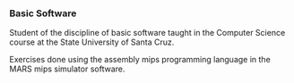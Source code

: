 ### Basic Software
Student of the discipline of basic software taught in the Computer Science course at the State University of Santa Cruz.

Exercises done using the assembly mips programming language in the MARS mips simulator software.
